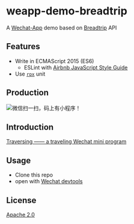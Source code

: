 # weapp-demo-breadtrip

A [Wechat-App](https://mp.weixin.qq.com/debug/wxadoc/dev/index.html) demo based on [Breadtrip](http://breadtrip.com/) API

## Features

- Write in ECMAScript 2015 (ES6)
	- ESLint with [Airbnb JavaScript Style Guide](https://github.com/airbnb/javascript)
- Use [`rpx`](https://mp.weixin.qq.com/debug/wxadoc/dev/framework/view/wxss.html?t) unit

## Production

  ![微信扫一扫，码上有小程序！](http://ww1.sinaimg.cn/large/4d6e3e3bgw1fbj9yz04isj209k0awdfw.jpg)

## Introduction

[Traversing ——  a traveling Wechat mini program](http://github.kainy.cn/blog/2017/01/%E3%80%8A%E8%B7%A8%E6%97%B6%E7%A9%BA%E3%80%8B%E6%97%85%E8%A1%8C%E6%97%A5%E8%AE%B0%E5%B0%8F%E7%A8%8B%E5%BA%8F/)

## Usage

- Clone this repo
- open with [Wechat devtools](https://mp.weixin.qq.com/debug/wxadoc/dev/devtools/download.html)

## License

[Apache 2.0](LICENSE)
